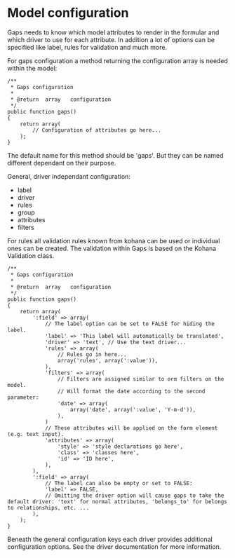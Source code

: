 # Model configuration

Gaps needs to know which model attributes to render in the formular and which driver to use for each attribute. In addition a lot of options can be specified like label, rules for validation and much more.

For gaps configuration a method returning the configuration array is needed within the model:

	/**
	 * Gaps configuration
	 *
	 * @return 	array	configuration
	 */
	public function gaps()
	{
		return array(
			// Configuration of attributes go here...
		);
	}

The default name for this method should be 'gaps'. But they can be named different dependant on their purpose.

General, driver independant configuration:

* label
* driver
* rules
* group
* attributes
* filters

For rules all validation rules known from kohana can be used or individual ones can be created. The validation within Gaps is based on the Kohana Validation class.

	/**
	 * Gaps configuration
	 *
	 * @return 	array	configuration
	 */
	public function gaps()
	{
		return array(
			':field' => array(
				// The label option can be set to FALSE for hiding the label.
				'label' => 'This label will automatically be translated',
				'driver' => 'text', // Use the text driver...
				'rules' => array(
					// Rules go in here...
					array('rules', array(':value')),
				),
				'filters' => array(
					// Filters are assigned similar to orm filters on the model.
			    	// Will format the date according to the second parameter:
			        'date' => array(
			            array('date', array(':value', 'Y-m-d')),
			        ),
			    )
				// These attributes will be applied on the form element (e.g. text input).
				'attributes' => array(
					'style' => 'style declarations go here',
					'class' => 'classes here',
					'id' => 'ID here',
				),
			),
			':field' => array(
				// The label can also be empty or set to FALSE:
				'label' => FALSE,
				// Omitting the driver option will cause gaps to take the default driver: 'text' for normal attributes, 'belongs_to' for belongs to relationships, etc. ...
			),
		);
	}
	
Beneath the general configuration keys each driver provides additional configuration options. See the driver documentation for more information.